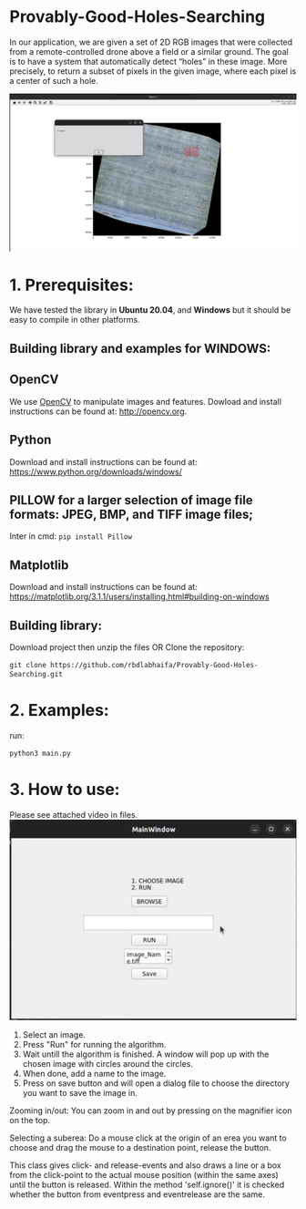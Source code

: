 # Provably-Good-Holes-Searching

In our application, we are given a set of 2D RGB images that were collected from a remote-controlled drone
above a field or a similar ground. The goal is to have a system that automatically detect “holes” in these
image. More precisely, to return a subset of pixels in the given image, where each pixel is a center of such
a hole. 

![image](pic.png)

# 1. Prerequisites:
We have tested the library in **Ubuntu 20.04**, and **Windows** but it should be easy to compile in other platforms.

## Building library and examples for WINDOWS:
## OpenCV
We use [OpenCV](http://opencv.org) to manipulate images and features. Dowload and install instructions can be found at: http://opencv.org.

## Python
Download and install instructions can be found at: https://www.python.org/downloads/windows/

## PILLOW for a larger selection of image file formats: JPEG, BMP, and TIFF image files;
Inter in cmd: ```pip install Pillow```

## Matplotlib
Download and install instructions can be found at: https://matplotlib.org/3.1.1/users/installing.html#building-on-windows

## Building library:
Download project then unzip the files 
OR 
Clone the repository:
```
git clone https://github.com/rbdlabhaifa/Provably-Good-Holes-Searching.git
```

# 2. Examples:
run:
```
python3 main.py
```

# 3. How to use:
Please see attached video in files.
![image](pic1.png)

1. Select an image. 
2. Press "Run" for running the algorithm. 
3. Wait untill the algorithm is finished. A window will pop up with the chosen image with circles around the circles.
4. When done, add a name to the image. 
5. Press on save button and will open a dialog file to choose the directory you want to  save the image in.

Zooming in/out:
You can zoom in and out by pressing on the magnifier icon on the top.

Selecting a suberea:
Do a mouse click at the origin of an erea you want to choose and drag the mouse to a destination point, release the button. 

This class gives click- and release-events and also draws a line or a box from the 
click-point to the actual mouse position (within the same axes) until the button is 
released. Within the method 'self.ignore()' it is checked whether the button from 
eventpress and eventrelease are the same.

